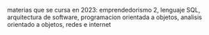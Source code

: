 materias que se cursa en 2023: 
emprendedorismo 2, 
lenguaje SQL, 
arquitectura de software, 
programacion orientada a objetos, 
analisis orientado a objetos, 
redes e internet
